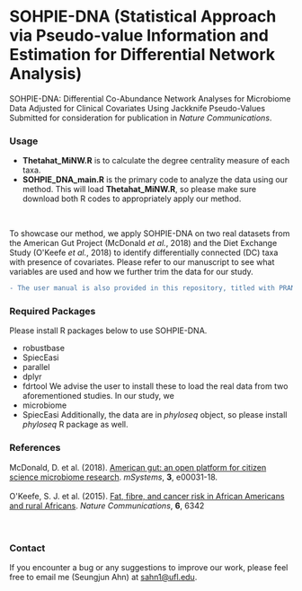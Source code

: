# SOHPIE-DNA (Statistical Approach via Pseudo-value Information and Estimation for Differential Network Analysis)

SOHPIE-DNA: Differential Co-Abundance Network Analyses for Microbiome Data Adjusted for Clinical Covariates Using Jackknife Pseudo-Values <br />
Submitted for consideration for publication in *Nature Communications*.
</br>


### Usage
* **Thetahat_MiNW.R** is to calculate the degree centrality measure of each taxa. 
* **SOHPIE_DNA_main.R** is the primary code to analyze the data using our method. This will load **Thetahat_MiNW.R**, so please make sure download both R codes to appropriately apply our method. 
</br>

To showcase our method, we apply SOHPIE-DNA on two real datasets from the American Gut Project (McDonald *et al.*, 2018) and the Diet Exchange Study (O'Keefe *et al.*, 2018) to identify differentially connected (DC) taxa with presence of covariates. Please refer to our manuscript to see what variables are used and how we further trim the data for our study.  

```diff
- The user manual is also provided in this repository, titled with PRANA_UserManual.pdf.  
```

### Required Packages
Please install R packages below to use SOHPIE-DNA.
* robustbase
* SpiecEasi
* parallel
* dplyr
* fdrtool
We advise the user to install these to load the real data from two aforementioned studies. In our study, we 
* microbiome
* SpiecEasi
Additionally, the data are in *phyloseq* object, so please install *phyloseq* R package as well.

### References
McDonald, D. et al. (2018). [American gut: an open platform for citizen science microbiome research](https://pubmed.ncbi.nlm.nih.gov/29795809/). *mSystems*, **3**, e00031-18. </br></br>
O'Keefe, S. J. et al. (2015). [Fat, fibre, and cancer risk in African Americans and rural Africans](https://pubmed.ncbi.nlm.nih.gov/25919227/). *Nature Communications*, **6**, 6342 </br></br>
</br>


### Contact
If you encounter a bug or any suggestions to improve our work, please feel free to email me (Seungjun Ahn) at sahn1@ufl.edu.

